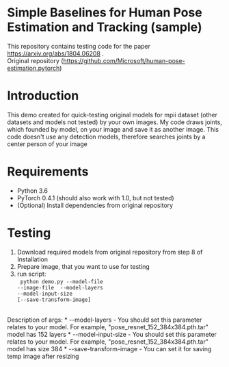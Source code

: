 # Simple Baselines for Human Pose Estimation and Tracking (sample)

This repository contains testing code for the paper https://arxiv.org/abs/1804.06208 .  <br>
Original repository (https://github.com/Microsoft/human-pose-estimation.pytorch)

# Introduction
This demo created for quick-testing original models for mpii dataset (other datasets and models not tested) by your own images. My code draws joints, which founded by model, on your image and save it as another image. This code doesn't use any detection models, therefore searches joints by a center person of your image

# Requirements
* Python 3.6
* PyTorch 0.4.1 (should also work with 1.0, but not tested)
* (Optional) Install dependencies from original repository

# Testing
1. Download required models from original repository from step 8 of Installation
2. Prepare image, that you want to use for testing
3. run script:<br>
<code> python demo.py --model-file <path to model> --image-file <path to image> --model-layers <count of layers> --model-input-size <size of input layer> [--save-transform-image]</code>
<br>
Description of args:
 * --model-layers   - You should set this parameter relates to your model. For example, "pose_resnet_152_384x384.pth.tar" model has 152 layers 
 * --model-input-size - You should set this parameter relates to your model. For example, "pose_resnet_152_384x384.pth.tar" model has size 384
 * --save-transform-image  - You can set it for saving temp image after resizing

